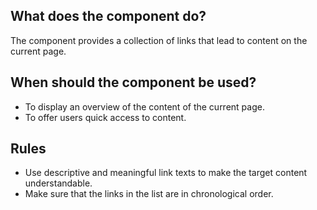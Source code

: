 
## What does the component do?
The component provides a collection of links that lead to content on the current page.

## When should the component be used?
* To display an overview of the content of the current page.
* To offer users quick access to content.

## Rules
* Use descriptive and meaningful link texts to make the target content understandable.
* Make sure that the links in the list are in chronological order.